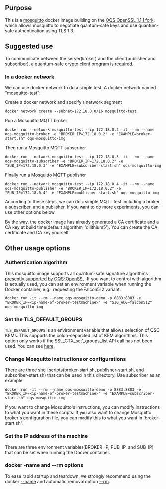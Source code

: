 ## Purpose 

This is a [mosquitto](https://mosquitto.org) docker image building on the [OQS OpenSSL 1.1.1 fork](https://github.com/open-quantum-safe/openssl), which allows mosquitto to negotiate quantum-safe keys and use quantum-safe authentication using TLS 1.3.

## Suggested use

To communicate between the server(broker) and the client(publisher and subscriber), a quantum-safe crypto client program is required.

### In a docker network

We can use docker network to do a simple test. A docker network named "mosquitto-test":

Create a docker network and specify a network segment
```
docker network create --subnet=172.18.0.0/16 mosquitto-test
```

Run a Mosquitto MQTT broker
```
docker run --network mosquitto-test --ip 172.18.0.2 -it --rm --name oqs-mosquitto-broker -e "BROKER_IP=172.18.0.2" -e "EXAMPLE=broker-start.sh" oqs-mosquitto-img
```

Then run a Mosquitto MQTT subscriber
```
docker run --network mosquitto-test --ip 172.18.0.3 -it --rm --name oqs-mosquitto-subscriber -e "BROKER_IP=172.18.0.2" -e "SUB_IP=172.18.0.3" -e "EXAMPLE=subscriber-start.sh" oqs-mosquitto-img
```

Finally run a Mosquitto MQTT publisher
```
docker run --network mosquitto-test --ip 172.18.0.4 -it --rm --name oqs-mosquitto-publisher -e "BROKER_IP=172.18.0.2" -e "PUB_IP=172.18.0.4" -e "EXAMPLE=publisher-start.sh" oqs-mosquitto-img
```

According to these steps, we can do a simple MQTT test including a broker, a subscriber, and a publisher. If you want to do more experiments, you can use other options below.

By the way, the docker image has already generated a CA certificate and a CA key at build time(default algorithm: 'dilithium5'). You can create the CA certificate and CA key yourself.

## Other usage options

### Authentication algorithm

This mosquitto image supports all quantum-safe signature algorithms [presently supported by OQS-OpenSSL](https://github.com/open-quantum-safe/openssl#authentication). If you want to control with algorithm is actually used, you can set an environment variable when running the Docker container, e.g., requesting the Falcon512 variant:

```
docker run -it --rm --name oqs-mosquitto-demo -p 8883:8883 -e "BROKER_IP=<ip-name-of-broker-testmachine>" -e "SIG_ALG=falcon512" oqs-mosquitto-img
```

### Set the TLS_DEFAULT_GROUPS

`TLS_DEFAULT_GROUPS` is an environment variable that allows selection of QSC KEMs. This supports the colon-separated list of KEM algorithms. This option only works if the SSL_CTX_set1_groups_list API call has not been used. You can see [here](https://github.com/open-quantum-safe/openssl#build-options).

### Change Mosquitto instructions or configurations

There are three shell scripts(broker-start.sh, publisher-start.sh, and subscriber-start.sh) that can be used in this directory. Use subscriber as an example:

```
docker run -it --rm --name oqs-mosquitto-demo -p 8883:8883 -e "BROKER_IP=<ip-name-of-broker-testmachine>" -e "EXAMPLE=subscriber-start.sh" oqs-mosquitto-img
```

If you want to change Mosquitto's instructions, you can modify instructions to what you want in these scripts. If you also want to change Mosquitto broker's configuration file, you can modify this to what you want in 'broker-start.sh'.

### Set the IP address of the machine

There are three environment variables(BROKER_IP, PUB_IP, and SUB_IP) that can be set when running the Docker container.

### docker -name and --rm options

To ease rapid startup and teardown, we strongly recommend using the docker [--name](https://docs.docker.com/engine/reference/commandline/run/#assign-name-and-allocate-pseudo-tty---name--it) and automatic removal option [--rm](https://docs.docker.com/engine/reference/commandline/run/).

